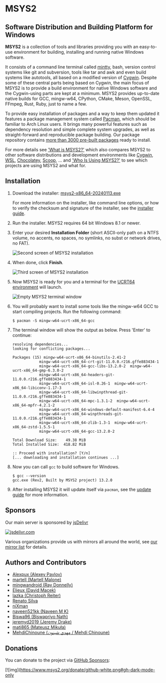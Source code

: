 # MSYS2

## Software Distribution and Building Platform for Windows

**MSYS2** is a collection of tools and libraries providing you with an easy-to-use environment for building, installing and running native Windows software.

It consists of a command line terminal called [mintty](https://mintty.github.io/), bash, version control systems like git and subversion, tools like tar and awk and even build systems like autotools, all based on a modified version of [Cygwin](https://cygwin.com/). Despite some of these central parts being based on Cygwin, the main focus of MSYS2 is to provide a build environment for native Windows software and the Cygwin-using parts are kept at a minimum. MSYS2 provides up-to-date native builds for GCC, mingw-w64, CPython, CMake, Meson, OpenSSL, FFmpeg, Rust, Ruby, just to name a few.

To provide easy installation of packages and a way to keep them updated it features a package management system called [Pacman](https://wiki.archlinux.org/index.php/pacman), which should be familiar to Arch Linux users. It brings many powerful features such as dependency resolution and simple complete system upgrades, as well as straight-forward and reproducible package building. Our package repository contains [more than 3000 pre-built packages](https://packages.msys2.org/base) ready to install.

For more details see ['What is MSYS2?'](https://www.msys2.org/docs/what-is-msys2/) which also compares MSYS2 to other software distributions and development environments like [Cygwin](https://cygwin.com/), [WSL](https://en.wikipedia.org/wiki/Windows_Subsystem_for_Linux), [Chocolatey](https://chocolatey.org/), [Scoop](https://scoop.sh/), ... and ['Who Is Using MSYS2?'](https://www.msys2.org/docs/who-is-using-msys2/) to see which projects are using MSYS2 and what for.

## Installation

1. Download the installer: [msys2-x86_64-20240113.exe](https://github.com/msys2/msys2-installer/releases/download/2024-01-13/msys2-x86_64-20240113.exe)

   For more information on the installer, like command line options, or how to verify the checksum and signature of the installer, see the [installer guide](https://www.msys2.org/docs/installer/).

2. Run the installer. MSYS2 requires 64 bit Windows 8.1 or newer.

3. Enter your desired **Installation Folder** (short ASCII-only path on a NTFS volume, no accents, no spaces, no symlinks, no subst or network drives, no FAT).

   ![Second screen of MSYS2 installation](https://www.msys2.org/images/install-2-path.png)

4. When done, click **Finish**.

   ![Third screen of MSYS2 installation](https://www.msys2.org/images/install-3-finish.png)

5. Now MSYS2 is ready for you and a terminal for the [UCRT64 environment](https://www.msys2.org/docs/environments/) will launch.

   ![Empty MSYS2 terminal window](https://www.msys2.org/images/install-4-terminal-dark.png#gh-dark-mode-only)

6. You will probably want to install some tools like the mingw-w64 GCC to start compiling projects. Run the following command:

   ```
   $ pacman -S mingw-w64-ucrt-x86_64-gcc
   ```

7. The terminal window will show the output as below. Press 'Enter' to continue:

   ```
   resolving dependencies...
   looking for conflicting packages...
   
   Packages (15) mingw-w64-ucrt-x86_64-binutils-2.41-2
               mingw-w64-ucrt-x86_64-crt-git-11.0.0.r216.gffe883434-1
               mingw-w64-ucrt-x86_64-gcc-libs-13.2.0-2  mingw-w64-ucrt-x86_64-gmp-6.3.0-2
               mingw-w64-ucrt-x86_64-headers-git-11.0.0.r216.gffe883434-1
               mingw-w64-ucrt-x86_64-isl-0.26-1  mingw-w64-ucrt-x86_64-libiconv-1.17-3
               mingw-w64-ucrt-x86_64-libwinpthread-git-11.0.0.r216.gffe883434-1
               mingw-w64-ucrt-x86_64-mpc-1.3.1-2  mingw-w64-ucrt-x86_64-mpfr-4.2.1-2
               mingw-w64-ucrt-x86_64-windows-default-manifest-6.4-4
               mingw-w64-ucrt-x86_64-winpthreads-git-11.0.0.r216.gffe883434-1
               mingw-w64-ucrt-x86_64-zlib-1.3-1  mingw-w64-ucrt-x86_64-zstd-1.5.5-1
               mingw-w64-ucrt-x86_64-gcc-13.2.0-2
   
   Total Download Size:    49.38 MiB
   Total Installed Size:  418.82 MiB
   
   :: Proceed with installation? [Y/n]
   [... downloading and installation continues ...]
   ```

8. Now you can call `gcc` to build software for Windows.

   ```
   $ gcc --version
   gcc.exe (Rev2, Built by MSYS2 project) 13.2.0
   ```

9. After installing MSYS2 it will update itself via `pacman`, see the [update guide](https://www.msys2.org/docs/updating/) for more information.

## Sponsors

Our main server is sponsored by [jsDelivr](https://www.jsdelivr.com/)

[![jsdelivr.com](https://www.msys2.org/sponsors/jsdelivr-white.svg#gh-dark-mode-only)](https://www.jsdelivr.com/)

Various organizations provide us with mirrors all around the world, see [our mirror list](https://www.msys2.org/dev/mirrors/) for details.

## Authors and Contributors

- [Alexpux (Alexey Pavlov)](https://github.com/Alexpux)
- [martell (Martell Malone)](https://github.com/martell)
- [mingwandroid (Ray Donnelly)](https://github.com/mingwandroid)
- [Elieux (David Macek)](https://github.com/elieux)
- [lazka (Christoph Reiter)](https://github.com/lazka)
- [Renato Silva](https://github.com/renatosilva)
- [niXman](https://github.com/niXman)
- [naveen521kk (Naveen M K)](https://github.com/naveen521kk)
- [Biswa96 (Biswapriyo Nath)](https://github.com/Biswa96)
- [jeremyd2019 (Jeremy Drake)](https://github.com/jeremyd2019)
- [mati865 (Mateusz Mikuła)](https://github.com/mati865)
- [MehdiChinoune (مهدي شينون / Mehdi Chinoune)](https://github.com/MehdiChinoune)

## Donations

You can donate to the project via [GitHub Sponsors](https://github.com/sponsors/msys2):

[![img](https://www.msys2.org/donate/github-white.png#gh-dark-mode-only